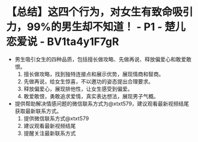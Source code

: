 # 【总结】这四个行为，对女生有致命吸引力，99%的男生却不知道！ - P1 - 楚儿恋爱说 - BV1ta4y1F7gR

-   男生吸引女生的四种品质，包括擅长做攻略、先做再说、释放偏爱心和敢爱敢恨。
    1.  擅长做攻略，找到独特连接点和展示优势，展现情商和智商。
    2.  先做再说，给女生惊喜，不以邀功的姿态提出合理要求。
    3.  释放偏爱心，展现排他性，让女生感受到偏爱。
    4.  敢爱敢恨，勇敢追求爱情，真实表达想法，展现男子气概。
-   提供帮助解决情感问题的微信联系方式为@xtxt579，建议观看最新视频结尾获取最新联系方式。
    1.  提供微信联系方式@xtxt579
    2.  建议观看最新视频结尾
    3.  提醒关注最新联系方式
